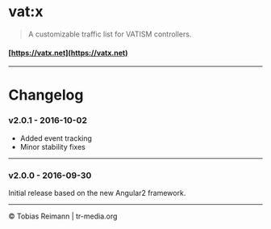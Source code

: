 # vat:x

> A customizable traffic list for VATISM controllers.

#### [https://vatx.net](https://vatx.net)

---

# Changelog

### v2.0.1 - 2016-10-02
- Added event tracking
- Minor stability fixes

---

### v2.0.0 - 2016-09-30
Initial release based on the new Angular2 framework.

---

© Tobias Reimann | tr-media.org
